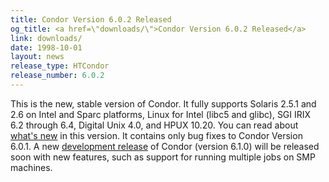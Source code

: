 ```yaml
---
title: Condor Version 6.0.2 Released
og_title: <a href=\"downloads/\">Condor Version 6.0.2 Released</a>
link: downloads/
date: 1998-10-01
layout: news
release_type: HTCondor
release_number: 6.0.2
---
```


This is the new, stable version of Condor.  It fully supports Solaris 2.5.1 and 2.6 on Intel and Sparc platforms, Linux for Intel (libc5 and glibc), SGI IRIX 6.2 through 6.4, Digital Unix 4.0, and HPUX 10.20. You can read about <a href="manual/latest-stable/9_Version_History.html">what's new</a> in this version.  It contains only bug fixes to Condor Version 6.0.1. A new <a href="version_number.html">development release</a> of Condor (version 6.1.0) will be released soon with new features, such as support for running multiple jobs on SMP machines.

